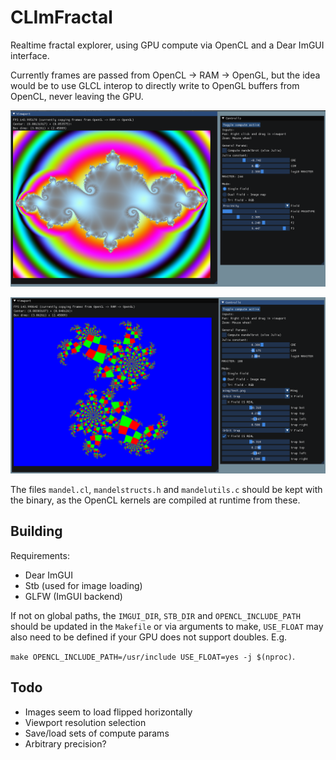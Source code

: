 # CLImFractal

Realtime fractal explorer, using GPU compute via OpenCL and a Dear ImGUI interface.

Currently frames are passed from OpenCL -> RAM -> OpenGL, but the idea would be to use GLCL interop to directly write to OpenGL buffers from OpenCL, never leaving the GPU.

![alt text](gallery/1.png)

![alt text](gallery/2.png)

The files `mandel.cl`, `mandelstructs.h` and `mandelutils.c` should be kept with the binary, as the OpenCL kernels are compiled at runtime from these.

## Building

Requirements:

- Dear ImGUI
- Stb (used for image loading)
- GLFW (ImGUI backend)

If not on global paths, the `IMGUI_DIR`, `STB_DIR` and `OPENCL_INCLUDE_PATH` should be updated in the `Makefile` or via arguments to make, `USE_FLOAT` may also need to be defined if your GPU does not support doubles.
E.g.

`make OPENCL_INCLUDE_PATH=/usr/include USE_FLOAT=yes -j $(nproc)`.

## Todo

- Images seem to load flipped horizontally
- Viewport resolution selection
- Save/load sets of compute params
- Arbitrary precision?
